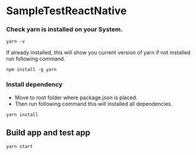 # SampleTestReactNative

### Check yarn is installed on your System.
  ```
  yarn -v
  ```
  If already installed, this will show you current version of yarn
  if not installed run following command.
   ```
   npm install -g yarn
   ```
    
### Install dependency
* Move to root folder where package.json is placed.
* Then run following command this will installed all dependencies.
```
yarn install
```

## Build app and test app
```
yarn start
```

